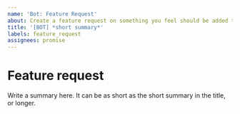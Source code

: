 ```yaml
---
name: 'Bot: Feature Request'
about: Create a feature request on something you feel should be added to the bot
title: '[BOT] *short summary*'
labels: feature_request
assignees: promise
---
```


# Feature request

Write a summary here. It can be as short as the short summary in the title, or longer.